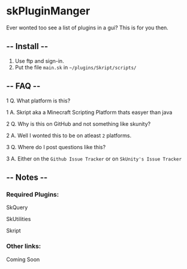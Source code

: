# skPluginManger
Ever wonted too see a list of plugins in a gui? This is for you then.
## -- Install --
1. Use ftp and sign-in.
2. Put the file `main.sk` in `~/plugins/Skript/scripts/`
## -- FAQ --

1 Q. What platform is this?

1 A. Skript aka a Minecraft Scripting Platform thats easyer than java

2 Q. Why is this on GitHub and not something like skunity?

2 A. Well I wonted this to be on atleast `2` platforms.

3 Q. Where do I post questions like this?

3 A. Either on the `Github Issue Tracker` or on `SkUnity's Issue Tracker`

## -- Notes --

### Required Plugins:

SkQuery

SkUtilities

Skript

### Other links:

Coming Soon